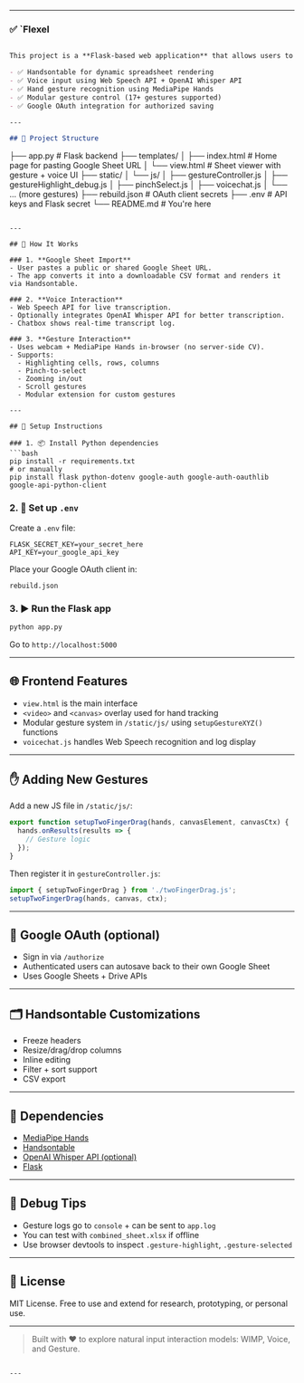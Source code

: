 

---

### ✅ `Flexel

```markdown

This project is a **Flask-based web application** that allows users to view and interact with Google Sheets using traditional input, voice commands, and hand gestures (via webcam). It combines:

- ✅ Handsontable for dynamic spreadsheet rendering
- ✅ Voice input using Web Speech API + OpenAI Whisper API
- ✅ Hand gesture recognition using MediaPipe Hands
- ✅ Modular gesture control (17+ gestures supported)
- ✅ Google OAuth integration for authorized saving

---

## 📁 Project Structure

```

├── app.py                     # Flask backend
├── templates/
│   ├── index.html             # Home page for pasting Google Sheet URL
│   └── view\.html              # Sheet viewer with gesture + voice UI
├── static/
│   └── js/
│       ├── gestureController.js
│       ├── gestureHighlight\_debug.js
│       ├── pinchSelect.js
│       ├── voicechat.js
│       └── ... (more gestures)
├── rebuild.json               # OAuth client secrets
├── .env                       # API keys and Flask secret
└── README.md                  # You're here

````

---

## 🚀 How It Works

### 1. **Google Sheet Import**
- User pastes a public or shared Google Sheet URL.
- The app converts it into a downloadable CSV format and renders it via Handsontable.

### 2. **Voice Interaction**
- Web Speech API for live transcription.
- Optionally integrates OpenAI Whisper API for better transcription.
- Chatbox shows real-time transcript log.

### 3. **Gesture Interaction**
- Uses webcam + MediaPipe Hands in-browser (no server-side CV).
- Supports:
  - Highlighting cells, rows, columns
  - Pinch-to-select
  - Zooming in/out
  - Scroll gestures
  - Modular extension for custom gestures

---

## 🧠 Setup Instructions

### 1. 📦 Install Python dependencies
```bash
pip install -r requirements.txt
# or manually
pip install flask python-dotenv google-auth google-auth-oauthlib google-api-python-client
````

### 2. 🔐 Set up `.env`

Create a `.env` file:

```
FLASK_SECRET_KEY=your_secret_here
API_KEY=your_google_api_key
```

Place your Google OAuth client in:

```
rebuild.json
```

### 3. ▶️ Run the Flask app

```bash
python app.py
```

Go to `http://localhost:5000`

---

## 🌐 Frontend Features

* `view.html` is the main interface
* `<video>` and `<canvas>` overlay used for hand tracking
* Modular gesture system in `/static/js/` using `setupGestureXYZ()` functions
* `voicechat.js` handles Web Speech recognition and log display

---

## ✋ Adding New Gestures

Add a new JS file in `/static/js/`:

```js
export function setupTwoFingerDrag(hands, canvasElement, canvasCtx) {
  hands.onResults(results => {
    // Gesture logic
  });
}
```

Then register it in `gestureController.js`:

```js
import { setupTwoFingerDrag } from './twoFingerDrag.js';
setupTwoFingerDrag(hands, canvas, ctx);
```

---

## 🔐 Google OAuth (optional)

* Sign in via `/authorize`
* Authenticated users can autosave back to their own Google Sheet
* Uses Google Sheets + Drive APIs

---

## 🗂 Handsontable Customizations

* Freeze headers
* Resize/drag/drop columns
* Inline editing
* Filter + sort support
* CSV export

---

## 📸 Dependencies

* [MediaPipe Hands](https://google.github.io/mediapipe/)
* [Handsontable](https://handsontable.com/)
* [OpenAI Whisper API (optional)](https://platform.openai.com/docs/guides/speech-to-text)
* [Flask](https://flask.palletsprojects.com/)

---

## 🧪 Debug Tips

* Gesture logs go to `console` + can be sent to `app.log`
* You can test with `combined_sheet.xlsx` if offline
* Use browser devtools to inspect `.gesture-highlight`, `.gesture-selected`

---

## 📄 License

MIT License. Free to use and extend for research, prototyping, or personal use.

---

> Built with ❤️ to explore natural input interaction models: WIMP, Voice, and Gesture.

```

---

```

